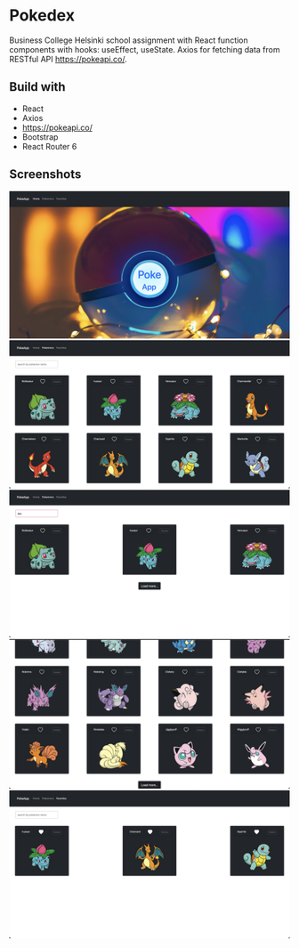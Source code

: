 # Pokedex

Business College Helsinki school assignment with React function components with hooks: useEffect, useState. Axios for fetching data from RESTful API https://pokeapi.co/.

## Build with

- React
- Axios
- https://pokeapi.co/
- Bootstrap
- React Router 6

## Screenshots

![Screenshot of the application homepage](./screenshots/landingpage.png)
![Screenshot of the application homepage](./screenshots/pokemons.png)
![Screenshot of the application homepage](./screenshots/searchpokemons.png)
![Screenshot of the application homepage](./screenshots/loadingpokemons.png)
![Screenshot of the application homepage](./screenshots/favourites.png)
